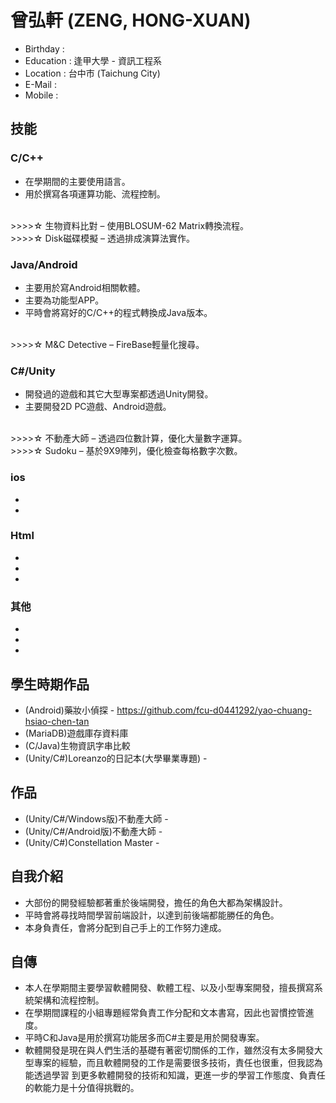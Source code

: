 # 曾弘軒 (ZENG, HONG-XUAN)

* Birthday :  
* Education : 逢甲大學 - 資訊工程系
* Location : 台中市 (Taichung City)
* E-Mail : 
* Mobile :  
 
## 技能

### C/C++ 

* 在學期間的主要使用語言。
* 用於撰寫各項運算功能、流程控制。
</br>
>>>>☆ 生物資料比對 – 使用BLOSUM-62 Matrix轉換流程。
</br>
>>>>☆ Disk磁碟模擬 – 透過排成演算法實作。

### Java/Android

* 主要用於寫Android相關軟體。
* 主要為功能型APP。
* 平時會將寫好的C/C++的程式轉換成Java版本。
</br>
>>>>☆ M&C Detective – FireBase輕量化搜尋。

### C#/Unity

* 開發過的遊戲和其它大型專案都透過Unity開發。
* 主要開發2D PC遊戲、Android遊戲。
</br>
>>>>☆ 不動產大師 –  透過四位數計算，優化大量數字運算。
</br>
>>>>☆ Sudoku –  基於9X9陣列，優化檢查每格數字次數。

### ios
* 
* 
### Html

*  
* 
*  

### 其他

*  
*   
*  
 
## 學生時期作品

* (Android)藥妝小偵探 - https://github.com/fcu-d0441292/yao-chuang-hsiao-chen-tan
* (MariaDB)遊戲庫存資料庫
* (C/Java)生物資訊字串比較 
* (Unity/C#)Loreanzo的日記本(大學畢業專題) -  

## 作品

* (Unity/C#/Windows版)不動產大師 -
* (Unity/C#/Android版)不動產大師 -
* (Unity/C#)Constellation Master -  

## 自我介紹

* 大部份的開發經驗都著重於後端開發，擔任的角色大都為架構設計。
* 平時會將尋找時間學習前端設計，以達到前後端都能勝任的角色。
* 本身負責任，會將分配到自己手上的工作努力達成。

## 自傳

* 本人在學期間主要學習軟體開發、軟體工程、以及小型專案開發，擅長撰寫系統架構和流程控制。
* 在學期間課程的小組專題經常負責工作分配和文本書寫，因此也習慣控管進度。
* 平時C和Java是用於撰寫功能居多而C#主要是用於開發專案。
* 軟體開發是現在與人們生活的基礎有著密切關係的工作，雖然沒有太多開發大型專案的經驗，而且軟體開發的工作是需要很多技術，責任也很重，但我認為能透過學習   到更多軟體開發的技術和知識，更進一步的學習工作態度、負責任的軟能力是十分值得挑戰的。

